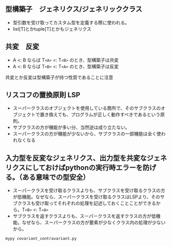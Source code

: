 ## 型構築子　ジェネリクス/ジェネリッククラス
- 型引数を受け取ってカスタム型を定義する際に使われる。
- list[T]とかtuple[T]とかもジェネリクス
## 共変　反変
- A <: B ならば T`<A>` <: T`<B>` のとき、型構築子は共変
- A <: B ならば T`<B>` <: T`<A>` のとき、型構築子は反変

共変とか反変は型構築子が持つ性質であることに注意
## リスコフの置換原則 LSP
- スーパークラスのオブジェクトを使用している箇所で、そのサブクラスのオブジェクトで置き換えても、プログラムが正しく動作すべきであるという原則。
- サブクラスの方が機能が多い分、当然逆は成り立たない。
- スーパークラスの方が機能が少ないから、サブクラスの一部機能は全く使われなくなる

## 入力型を反変なジェネリクス、出力型を共変なジェネリクスにしておけばpythonの実行時エラーを防げる。（ある意味での型安全）
- スーパークラスを受け取るクラスよりも、サブクラスを受け取るクラスの方が低機能。なぜなら、スーパークラスを受け取るクラスはLSPより、そのサブクラスも受け取ってそれぞれの処理を記述しておくことことができるから。T`<B>` <: T`<A>`
- サブクラスを返すクラスよりも、スーパークラスを返すクラスの方が低機能。なぜなら、スーパークラスの方が要素が少なくクラス内の処理が少ないから。

```
mypy covariant_contravariant.py
```
